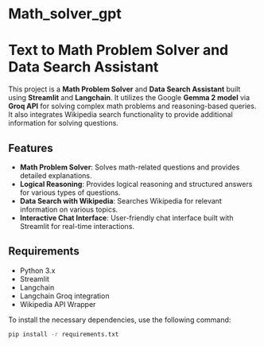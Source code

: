 # Math_solver_gpt



# Text to Math Problem Solver and Data Search Assistant

This project is a **Math Problem Solver** and **Data Search Assistant** built using **Streamlit** and **Langchain**. It utilizes the Google **Gemma 2 model** via **Groq API** for solving complex math problems and reasoning-based queries. It also integrates Wikipedia search functionality to provide additional information for solving questions.

## Features
- **Math Problem Solver**: Solves math-related questions and provides detailed explanations.
- **Logical Reasoning**: Provides logical reasoning and structured answers for various types of questions.
- **Data Search with Wikipedia**: Searches Wikipedia for relevant information on various topics.
- **Interactive Chat Interface**: User-friendly chat interface built with Streamlit for real-time interactions.
  
## Requirements

- Python 3.x
- Streamlit
- Langchain
- Langchain Groq integration
- Wikipedia API Wrapper

To install the necessary dependencies, use the following command:
```bash
pip install -r requirements.txt
